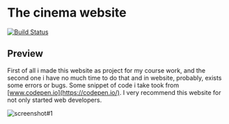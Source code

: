 # The cinema website

[![Build Status](https://www.linkedin.com/img/webpromo/btn_viewmy_160x33.png)](https://www.linkedin.com/in/thesagaydak)

## Preview
First of all i made this website as project for my course work, and the second one i have no much time to do that and 
in website, probably, exists some errors or bugs.
Some snippet of code i take took from [www.codepen.io](https://codepen.io/). I very recommend this website for not only started 
web developers. 

![screenshot#1](https://cloud.githubusercontent.com/assets/16325962/24713109/55bbb46e-1a2d-11e7-9652-928e3ad81bfe.png)

